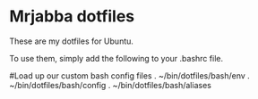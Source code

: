 # Mrjabba dotfiles

These are my dotfiles for Ubuntu.

To use them, simply add the following to your .bashrc file.

#Load up our custom bash config files 
. ~/bin/dotfiles/bash/env
. ~/bin/dotfiles/bash/config
. ~/bin/dotfiles/bash/aliases
